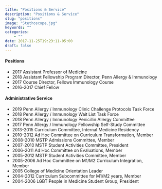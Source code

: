 ```yaml
---
title: "Positions & Service"
description: "Positions & Service"
slug: "positions"
image: "Stethoscope.jpg"
keywords: ""
categories:
    - ""
date: 2017-11-25T19:23:11-05:00
draft: false
---
```

#### Positions
* 2017 Assistant Professor of Medicine
* 2018 Assistant Fellowship Program Director, Penn Allergy & Immunology
* 2017 Course Director, Fellows Immunology Course
* 2016-2017 Chief Fellow 

#### Administrative Service
* 2019 Penn Allergy / Immunology Clinic Challenge Protocols Task Force
* 2018 Penn Allergy / Immunology Wait List Task Force
* 2018 Penn Allergy / Immunology Penicillin Allergy Committee
* 2017 Penn Allergy / Immunology Fellowship Self-Study Committee
* 2013-2015	Curriculum Committee, Internal Medicine Residency
* 2010-2012	Ad Hoc Committee on Curriculum Transformation, Member
* 2008-2010	MSTP Admissions Committee, Member	
* 2007-2010	MSTP Student Activities Committee, President
* 2006-2011	Ad Hoc Committee on Evaluations, Member
* 2005-2012	MSTP Student Activities Committee, Member
* 2005-2006	Ad Hoc Committee on M1/M2 Curriculum Integration, Member
* 2005		College of Medicine Orientation Leader
* 2004-2012	Curriculum Subcommittee for M1/M2 years, Member
* 2004-2006	LGBT People in Medicine Student Group, President 
